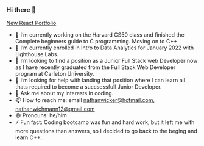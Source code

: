 ### Hi there 👋

<a href="https://nathanwichmann.github.io/My-App/">New React Portfolio</a>
- 🔭 I’m currently working on the Harvard CS50 class and finished the Complete beginners guide to C programming. Moving on to C++
- 🌱 I’m currently enrolled in Intro to Data Analytics for January 2022 with Lighthouse Labs.
- 👯 I’m looking to find a position as a Junior Full Stack web Developer now as I have recently graduated from the Full Stack Web Developer program at Carleton University.
- 🤔 I’m looking for help with landing that position where I can learn all thats required to become a succsessfull Junior Developer.
- 💬 Ask me about my interests in coding. 
- 📫 How to reach me: email nathanwicker@hotmail.com, nathanwichmann12@gmail.com
- 😄 Pronouns: he/him
- ⚡ Fun fact: Coding bootcamp was fun and hard work, but it left me with more questions than answers, so I decided to go back to the beging and learn C++.



